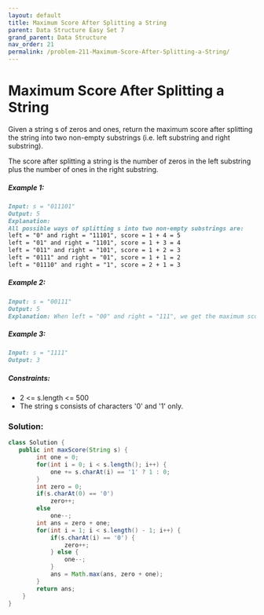 ```yaml
---
layout: default
title: Maximum Score After Splitting a String
parent: Data Structure Easy Set 7
grand_parent: Data Structure
nav_order: 21
permalink: /problem-211-Maximum-Score-After-Splitting-a-String/
---
```

# Maximum Score After Splitting a String

Given a string s of zeros and ones, return the maximum score after splitting the string into two non-empty substrings (i.e. left substring and right substring).

The score after splitting a string is the number of zeros in the left substring plus the number of ones in the right substring.

##### Example 1:
```markdown
Input: s = "011101"
Output: 5
Explanation:
All possible ways of splitting s into two non-empty substrings are:
left = "0" and right = "11101", score = 1 + 4 = 5
left = "01" and right = "1101", score = 1 + 3 = 4
left = "011" and right = "101", score = 1 + 2 = 3
left = "0111" and right = "01", score = 1 + 1 = 2
left = "01110" and right = "1", score = 2 + 1 = 3
```
##### Example 2:
```markdown
Input: s = "00111"
Output: 5
Explanation: When left = "00" and right = "111", we get the maximum score = 2 + 3 = 5
```

##### Example 3:
```markdown
Input: s = "1111"
Output: 3
```
##### Constraints:
* 2 <= s.length <= 500
* The string s consists of characters '0' and '1' only.

### Solution:
```java
class Solution {
   public int maxScore(String s) {
        int one = 0;
        for(int i = 0; i < s.length(); i++) {
            one += s.charAt(i) == '1' ? 1 : 0;
        }
        int zero = 0;
        if(s.charAt(0) == '0')
            zero++;
        else
            one--;
        int ans = zero + one;
        for(int i = 1; i < s.length() - 1; i++) {
            if(s.charAt(i) == '0') {
                zero++;
            } else {
                one--;
            }
            ans = Math.max(ans, zero + one);
        }
        return ans;
    }
}
```